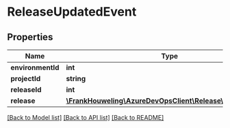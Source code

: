 # ReleaseUpdatedEvent

## Properties
Name | Type | Description | Notes
------------ | ------------- | ------------- | -------------
**environmentId** | **int** |  | [optional] 
**projectId** | **string** |  | [optional] 
**releaseId** | **int** |  | [optional] 
**release** | [**\FrankHouweling\AzureDevOpsClient\Release\Model\Release**](Release.md) |  | [optional] 

[[Back to Model list]](../README.md#documentation-for-models) [[Back to API list]](../README.md#documentation-for-api-endpoints) [[Back to README]](../README.md)


